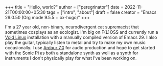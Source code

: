 +++
title = "Hello, world?"
author = ["peregrinator"]
date = 2022-11-21T00:00:00+05:30
tags = ["intro", "about"]
draft = false
creator = "Emacs 29.0.50 (Org mode 9.5.5 + ox-hugo)"
+++

I'm a 27 year old, non-binary, neurodivergent cat supremacist that
sometimes cosplays as an ecologist. I'm big on F(L)OSS and currently
run a [Void Linux](https://voidlinux.org) installation with a manually compiled version of
Emacs 29. I also play the guitar, typically listen to metal and try to
make my own music occasionally. I use [Ardour 7.0](https://ardour.org) for audio production
and hope to get started with the [Sonic Pi](https://sonic-pi.net) as both a standalone synth
as well as a synth for instruments I don't physically play for what
I've been working on.
